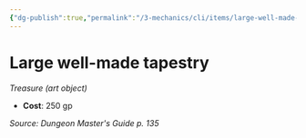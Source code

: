 ```yaml
---
{"dg-publish":true,"permalink":"/3-mechanics/cli/items/large-well-made-tapestry/","tags":["ttrpg-cli/compendium/src/5e/dmg","ttrpg-cli/item/gear/treasure-art-object","ttrpg-cli/item/rarity/none"]}
---
```


# Large well-made tapestry
*Treasure (art object)*  


- **Cost**: 250 gp

*Source: Dungeon Master's Guide p. 135*
